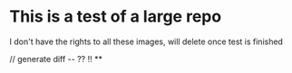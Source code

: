 # This is a test of a large repo
I don't have the rights to all these images, will delete once test is finished

// generate diff -- ?? !! **
